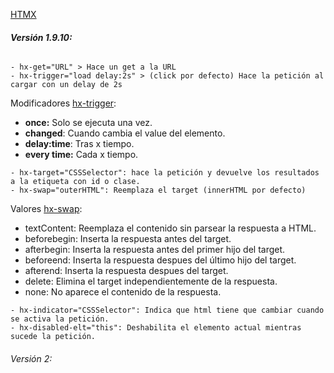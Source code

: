 [HTMX](https://htmx.org/)

###### **Versión 1.9.10:**

```
- hx-get="URL" > Hace un get a la URL
- hx-trigger="load delay:2s" > (click por defecto) Hace la petición al cargar con un delay de 2s
```

Modificadores [hx-trigger](https://htmx.org/attributes/hx-trigger/):

* **once:** Solo se ejecuta una vez.
* **changed**: Cuando cambia el value del elemento.
* **delay:time**: Tras x tiempo.
* **every time:** Cada x tiempo.

```
- hx-target="CSSSelector": hace la petición y devuelve los resultados a la etiqueta con id o clase.
- hx-swap="outerHTML": Reemplaza el target (innerHTML por defecto)
```

Valores [hx-swap](https://htmx.org/attributes/hx-swap/):

* textContent: Reemplaza el contenido sin parsear la respuesta a HTML.
* beforebegin: Inserta la respuesta antes del target.
* afterbegin: Inserta la respuesta antes del primer hijo del target.
* beforeend: Inserta la respuesta despues del último hijo del target.
* afterend: Inserta la respuesta despues del target.
* delete: Elimina el target independientemente de la respuesta.
* none: No aparece el contenido de la respuesta.

```
- hx-indicator="CSSSelector": Indica que html tiene que cambiar cuando se activa la petición.
- hx-disabled-elt="this": Deshabilita el elemento actual mientras sucede la petición.
```

###### Versión 2:
